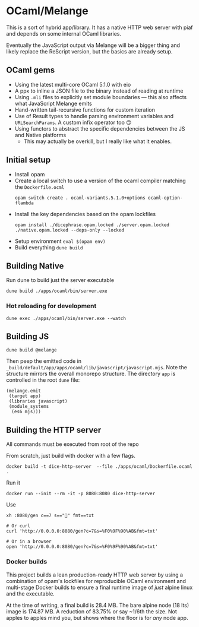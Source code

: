 # OCaml/Melange

This is a sort of hybrid app/library. It has a native HTTP web server with piaf and depends on some internal OCaml libraries.

Eventually the JavaScript output via Melange will be a bigger thing and likely replace the ReScript version, but the basics are already setup.

## OCaml gems

- Using the latest multi-core OCaml 5.1.0 with eio
- A ppx to inline a JSON file to the binary instead of reading at runtime
- Using `.mli` files to explicitly set module boundaries — this also affects what JavaScript Melange emits
- Hand-written tail-recursive functions for custom iteration
- Use of Result types to handle parsing environment variables and `URLSearchParams`. A custom infix operator too 🙃
- Using functors to abstract the specific dependencies between the JS and Native platforms
  - This may actually be overkill, but I really like what it enables.

## Initial setup

- Install opam
- Create a local switch to use a version of the ocaml compiler matching the `Dockerfile.ocml`
  ```
  opam switch create . ocaml-variants.5.1.0+options ocaml-option-flambda
  ```
- Install the key dependencies based on the opam lockfiles
  ```
  opam install ./dicephrase.opam.locked ./server.opam.locked ./native.opam.locked --deps-only --locked
  ```
- Setup environment `eval $(opam env)`
- Build everything `dune build`

## Building Native

Run dune to build just the server executable

```shell
dune build ./apps/ocaml/bin/server.exe
```

### Hot reloading for development

```shell
dune exec ./apps/ocaml/bin/server.exe --watch
```

## Building JS

```shell
dune build @melange
```

Then peep the emitted code in `_build/default/app/apps/ocaml/lib/javascript/javascript.mjs`. Note the structure mirrors the overall monorepo structure. The directory `app` is controlled in the root `dune` file:

```
(melange.emit
 (target app)
 (libraries javascript)
 (module_systems
  (es6 mjs)))
```

## Building the HTTP server

All commands must be executed from root of the repo

From scratch, just build with docker with a few flags.

```shell
docker build -t dice-http-server  --file ./apps/ocaml/Dockerfile.ocaml .
```

Run it

```shell
docker run --init --rm -it -p 8080:8080 dice-http-server
```

Use

```shell
xh :8080/gen c==7 s=="🐫" fmt==txt

# Or curl
curl 'http://0.0.0.0:8080/gen?c=7&s=%F0%9F%90%AB&fmt=txt'

# Or in a browser
open 'http://0.0.0.0:8080/gen?c=7&s=%F0%9F%90%AB&fmt=txt'
```

### Docker builds

This project builds a lean production-ready HTTP web server by using a combination of opam's lockfiles for reproducible OCaml environment and multi-stage Docker builds to ensure a final runtime image of _just_ alpine linux and the executable.

At the time of writing, a final build is 28.4 MB. The bare alpine node (18 lts) image is 174.87 MB. A reduction of 83.75% or say ~1/6th the size. Not apples to apples mind you, but shows where the floor is for _any_ node app.
